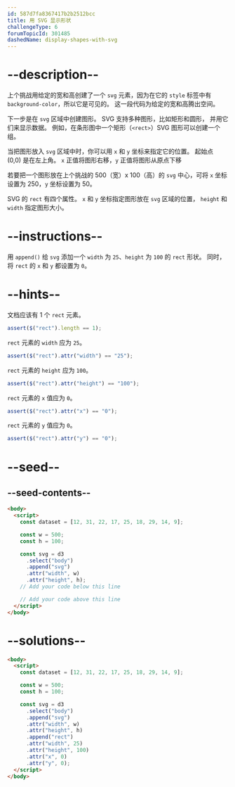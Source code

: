 ```yaml
---
id: 587d7fa8367417b2b2512bcc
title: 用 SVG 显示形状
challengeType: 6
forumTopicId: 301485
dashedName: display-shapes-with-svg
---
```


# --description--

上个挑战用给定的宽和高创建了一个 `svg` 元素，因为在它的 `style` 标签中有 `background-color`，所以它是可见的。 这一段代码为给定的宽和高腾出空间。

下一步是在 `svg` 区域中创建图形。 SVG 支持多种图形，比如矩形和圆形， 并用它们来显示数据。 例如，在条形图中一个矩形（`<rect>`）SVG 图形可以创建一个组。

当把图形放入 `svg` 区域中时，你可以用 `x` 和 `y` 坐标来指定它的位置。 起始点 (0,0) 是在左上角。 `x` 正值将图形右移，`y` 正值将图形从原点下移

若要把一个图形放在上个挑战的 500（宽）x 100（高）的 `svg` 中心，可将 `x` 坐标设置为 250，`y` 坐标设置为 50。

SVG 的 `rect` 有四个属性。 `x` 和 `y` 坐标指定图形放在 `svg` 区域的位置， `height` 和 `width` 指定图形大小。

# --instructions--

用 `append()` 给 `svg` 添加一个 `width` 为 `25`、`height` 为 `100` 的 `rect` 形状。 同时，将 `rect` 的 `x` 和 `y` 都设置为 `0`。

# --hints--

文档应该有 1 个 `rect` 元素。

```js
assert($("rect").length == 1);
```

`rect` 元素的 `width` 应为 `25`。

```js
assert($("rect").attr("width") == "25");
```

`rect` 元素的 `height` 应为 `100`。

```js
assert($("rect").attr("height") == "100");
```

`rect` 元素的 `x` 值应为 `0`。

```js
assert($("rect").attr("x") == "0");
```

`rect` 元素的 `y` 值应为 `0`。

```js
assert($("rect").attr("y") == "0");
```

# --seed--

## --seed-contents--

```html
<body>
  <script>
    const dataset = [12, 31, 22, 17, 25, 18, 29, 14, 9];

    const w = 500;
    const h = 100;

    const svg = d3
      .select("body")
      .append("svg")
      .attr("width", w)
      .attr("height", h);
    // Add your code below this line

    // Add your code above this line
  </script>
</body>
```

# --solutions--

```html
<body>
  <script>
    const dataset = [12, 31, 22, 17, 25, 18, 29, 14, 9];

    const w = 500;
    const h = 100;

    const svg = d3
      .select("body")
      .append("svg")
      .attr("width", w)
      .attr("height", h)
      .append("rect")
      .attr("width", 25)
      .attr("height", 100)
      .attr("x", 0)
      .attr("y", 0);
  </script>
</body>
```
